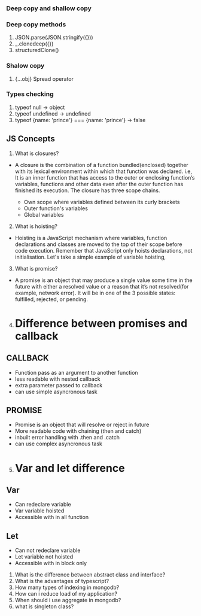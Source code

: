 ### Deep copy and shallow copy

### Deep copy methods
1) JSON.parse(JSON.stringify({}))
2) _.clonedeep({})
3) structuredClone()

### Shalow copy
1) {...obj} Spread operator

### Types checking

1) typeof null -> object
2) typeof undefined -> undefined
3) typeof {name: 'prince'} === {name: 'prince'} -> false

## JS Concepts
1) What is closures?
- A closure is the combination of a function bundled(enclosed) together with its lexical environment within which that function was declared. i.e, It is an inner function that has access to the outer or enclosing function’s variables, functions and other data even after the outer function has finished its execution.
    The closure has three scope chains.

    - Own scope where variables defined between its curly brackets
    - Outer function's variables
    - Global variables

2) What is hoisting?
- Hoisting is a JavaScript mechanism where variables, function declarations and classes are moved to the top of their scope before code execution. Remember that JavaScript only hoists declarations, not initialisation. Let's take a simple example of variable hoisting,

3) What is promise?
- A promise is an object that may produce a single value some time in the future with either a resolved value or a reason that it’s not resolved(for example, network error). It will be in one of the 3 possible states: fulfilled, rejected, or pending.

4) # Difference between promises and callback

## CALLBACK
- Function pass as an argument to another function
- less readable with nested callback
- extra parameter passed to callback
- can use simple asyncronous task

## PROMISE
- Promise is an object that will resolve or reject in future
- More readable code with chaining (then and catch)
- inbuilt error handling with .then and .catch
- can use complex asyncronous task

5) # Var and let difference

  ## Var
  - Can redeclare variable
  - Var variable hoisted
  - Accessible with in all function

  ## Let
  - Can not redeclare variable
  - Let variable not hoisted
  - Accessible with in block only

1) What is the difference between abstract class and interface?
2) What is the advantages of typescript?
3) How many types of indexing in mongodb?
4) How can i reduce load of my application?
5)  When should i use aggregate in mongodb?
6)  what is singleton class?